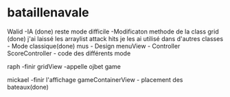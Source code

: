 ﻿bataillenavale
==============

Walid
	-IA (done) reste mode difficile
	-Modificaton methode de la class grid (done) j'ai laissé les arraylist attack hits je les ai utilisé dans d'autres 		classes
	- Mode classique(done)
mus
	- Design menuView
	- Controller ScoreController
	- code des différents mode

raph
	-finir gridView
	-appelle ojbet game

mickael
	-finir l'affichage gameContainerView
	- placement des bateaux(done)
